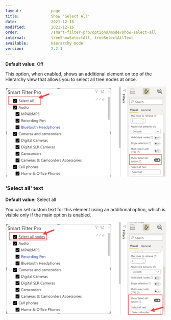 ```yaml
---
layout:             page
title:              Show 'Select All'
date:               2021-12-16
modified:           2021-12-16
order:              /smart-filter-pro/options/mode/show-select-all
internal:           treeShowSelectAll, treeSelectAllText
available:          Hierarchy mode
version:            2.2.1
---
```

**Default value:** Off

This option, when enabled, shows an additional element on top of the Hierarchy view that allows you to select all tree nodes at once.

<img src="images/select-all-1.png" width="700">

### 'Select all' text

**Default value:** Select all

You can set custom text for this element using an additional option, which is visible only if the main option is enabled.

<img src="images/select-all-2.png" width="700">